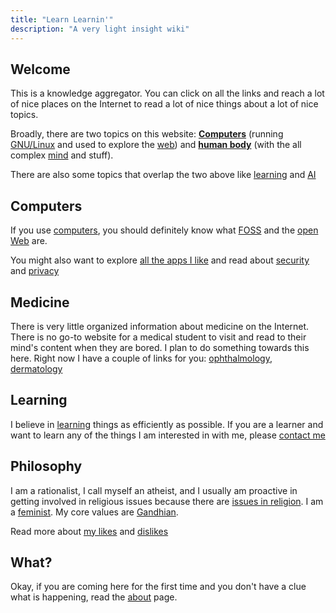 ```yaml
---
title: "Learn Learnin'"
description: "A very light insight wiki"
---
```


## Welcome ##
This is a knowledge aggregator. You can click on all the links and reach a lot of nice places on the Internet to read a lot of nice things about a lot of nice topics.

Broadly, there are two topics on this website: [**Computers**](#computers) (running [GNU/Linux](./gnu-linux/) and used to explore the [web](./web/)) and [**human body**](#medicine) (with the all complex [mind](./mind/) and stuff).

There are also some topics that overlap the two above like [learning](#learning) and [AI](./ai/)

## Computers ##
If you use [computers](./computers/), you should definitely know what [FOSS](./foss/) and the [open Web](./open-web/) are.

You might also want to explore [all the apps I like](./applications/) and read about [security](./security/) and [privacy](./privacy/)

## Medicine ##
There is very little organized information about medicine on the Internet. There is no go-to website for a medical student to visit and read to their mind's content when they are bored. I plan to do something towards this here. Right now I have a couple of links for you: [ophthalmology](./ophthalmology/), [dermatology](./dermatology/)

## Learning ##
I believe in [learning](./learning/) things as efficiently as possible. If you are a learner and want to learn any of the things I am interested in with me, please [contact me](./about/#contact)

## Philosophy ##
I am a rationalist, I call myself an atheist, and I usually am proactive in getting involved in religious issues because there are [issues in religion](../issues-in-religion/). I am a [feminist](./feminism/). My core values are [Gandhian](./gandhianism/).

Read more about [my likes](./things-i-love/) and [dislikes](./things-i-hate/)

## What? ##
Okay, if you are coming here for the first time and you don't have a clue what is happening, read the [about](./about/) page.
